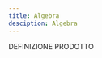 ```yaml
---
title: Algebra
desciption: Algebra
---
```


<v-card>
  <v-tabs>
    <v-tab to="a~potenze/aa1~definizione">
      DEFINIZIONE
    </v-tab>
    <v-tab to="a~potenze/aa2~prodotto">
      PRODOTTO
    </v-tab>
    <!-- <v-tab to="a~potenze/aa">
      QUOZIENTE
    </v-tab>
    <v-tab to="a~potenze/aa">
      POTENZA DI UNA POTENZA
    </v-tab>
    <v-tab to="a~potenze/aa">
      POTENZA DI UN PRODOTTO
    </v-tab> -->
  </v-tabs>
  <v-card-text>
    <nuxt-child></nuxt-child>
  </v-card-text>
</v-card>